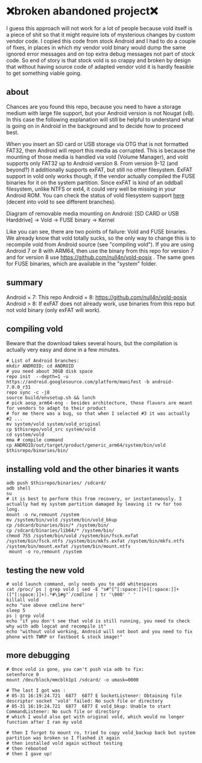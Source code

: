 # ❌broken abandoned project❌

I guess this approach will not work for a lot of people because vold itself is a piece of shit so that it might require lots of mysterious changes by custom vendor code. I copied this code from stock Android and I had to do a couple of fixes, in places in which my vendor vold binary would dump the same ignored error messages and on top extra debug messages not part of stock code. So end of story is that stock vold is so crappy and broken by design that without having source code of adapted vendor vold it is hardly feasible to get something viable going.

## about

Chances are you found this repo, because you need to have a storage medium with large file support, but your Android version is not Nougat (v8). In this case the following explanation will still be helpful to understand what is going on in Android in the background and to decide how to proceed best.

When you insert an SD card or USB storage via OTG that is not formatted FAT32, then Android will report this media as corrupted. This is because the mounting of those media is handled via vold (Volume Manager), and vold supports only FAT32 up to Android version 8. From version 9-12 (and beyond?) it additionally supports exFAT, but still no other filesystem. ExFAT support in vold only works though, if the vendor actually compiled the FUSE binaries for it on the system partition. Since exFAT is kind of an oddball filesystem, unlike NTFS or ext4, it could very well be missing in your Android ROM. You can check the status of vold filesystem support [here](https://android.googlesource.com/platform/system/vold/+/refs/tags/android-mainline-12.0.0_r96/model/PublicVolume.cpp#103) (decent into vold to see different branches).

Diagram of removable media mounting on Android: [SD CARD or USB Harddrive] -> Vold -> FUSE binary -> Kernel

Like you can see, there are two points of failure: Vold and FUSE binaries. We already know that vold totally sucks, so the only way to change this is to recompile vold from Android source (see "compiling vold"). If you are using Android 7 or 8 with ARM64, then use the binary from this repo for version 7 and for version 8 use https://github.com/null4n/vold-posix . The same goes for FUSE binaries, which are available in the "system" folder.

## summary

Android = 7: This repo
Android = 8: https://github.com/null4n/vold-posix
Android > 8: If exFAT does not already work, use binaries from this repo but not vold binary (only exFAT will work).

## compiling vold

Beware that the download takes several hours, but the compilation is actually very easy and done in a few minutes.

```
# List of Android branches: 
mkdir ANDROID; cd ANDROID
# you need about 30GB disk space
repo init  --depth=1 -u https://android.googlesource.com/platform/manifest -b android-7.0.0_r31
repo sync -c -j8
source build/envsetup.sh && lunch
# pick aosp_arm64-eng - besides architecture, those flavors are meant for vendors to adapt to their product
# for me there was a bug, so that when I selected #3 it was actually #2 ...
mv system/vold system/vold_original
cp $thisrepo/vold_src system/vold 
cd system/vold
mma # compile command
cp ANDROID/out/target/product/generic_arm64/system/bin/vold $thisrepo/binaries/bin/
```

## installing vold and the other binaries it wants

```
adb push $thisrepo/binaries/ /sdcard/
adb shell
su
# it is best to perform this from recovery, or instantaneously. I actually had my system partition damaged by leaving it rw for too long.
mount -o rw,remount /system 
mv /system/bin/vold /system/bin/vold_bkup
cp /sdcard/binaries/bin/* /system/bin/
cp /sdcard/binaries/lib64/* /system/bin/
chmod 755 /system/bin/vold /system/bin/fsck.exfat /system/bin/fsck.ntfs /system/bin/mkfs.exfat /system/bin/mkfs.ntfs /system/bin/mount.exfat /system/bin/mount.ntfs
 mount -o ro,remount /system
```

## testing the new vold
```
# vold launch command, only needs you to add whitespaces
cat /proc/`ps | grep vold | sed -E "s#^[^[:space:]]+[[:space:]]+([^[:space:]]+).*#\1#g"`/cmdline | tr '\000' ' '
killall vold
echo "use above cmdline here"
sleep 5
ps | grep vold
echo "if you don't see that vold is still running, you need to check why with adb logcat and recompile it"
echo "without vold working, Android will not boot and you need to fix phone with TWRP or fastboot & stock image!"
```

## more debugging
```
# Once vold is gone, you can't push via adb to fix:
setenforce 0
mount /dev/block/mmcblk1p1 /sdcard/ -o umask=0000

# The last I got was :
# 05-31 16:19:24.721  6877  6877 E SocketListener: Obtaining file descriptor socket 'vold' failed: No such file or directory
# 05-31 16:19:24.721  6877  6877 E vold_bkup: Unable to start CommandListener: No such file or directory
# which I would also get with original vold, which would no longer function after I ran my vold

# then I forgot to mount ro, tried to copy vold_backup back but system partition was broken so I flashed it again
# then installed vold again without testing
# then rebooted
# then I gave up!
```
